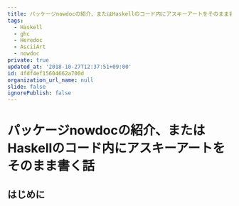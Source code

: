 ```yaml
---
title: パッケージnowdocの紹介、またはHaskellのコード内にアスキーアートをそのまま書く話
tags:
  - Haskell
  - ghc
  - Heredoc
  - AsciiArt
  - nowdoc
private: true
updated_at: '2018-10-27T12:37:51+09:00'
id: 4fdf4ef15604662a700d
organization_url_name: null
slide: false
ignorePublish: false
---
```

パッケージnowdocの紹介、またはHaskellのコード内にアスキーアートをそのまま書く話
==================================================================

はじめに
------
